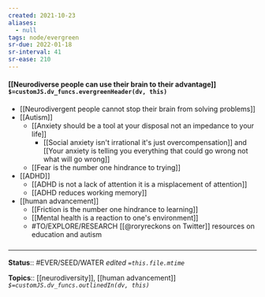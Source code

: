 ```yaml
---
created: 2021-10-23
aliases:
  - null
tags: node/evergreen
sr-due: 2022-01-18
sr-interval: 41
sr-ease: 210
---
```

#### [[Neurodiverse people can use their brain to their advantage]] `$=customJS.dv_funcs.evergreenHeader(dv, this)`

- [[Neurodivergent people cannot stop their brain from solving problems]]
- [[Autism]]
    - [[Anxiety should be a tool at your disposal not an impedance to your life]]
        - [[Social anxiety isn't irrational it's just overcompensation]] and [[Your anxiety is telling you everything that could go wrong not what will go wrong]]
    - [[Fear is the number one hindrance to trying]]
- [[ADHD]]
	- [[ADHD is not a lack of attention it is a misplacement of attention]]
	- [[ADHD reduces working memory]]
- [[human advancement]]
    - [[Friction is the number one hindrance to learning]]
    - [[Mental health is a reaction to one's environment]]
    - #TO/EXPLORE/RESEARCH [[@roryreckons on Twitter]] resources on education and autism

### <hr class="footnote"/>

**Status**:: #EVER/SEED/WATER 
*edited `=this.file.mtime`*

**Topics**:: [[neurodiversity]], [[human advancement]]
*`$=customJS.dv_funcs.outlinedIn(dv, this)`*
